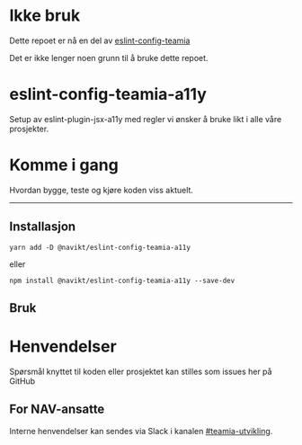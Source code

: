 # Ikke bruk
Dette repoet er nå en del av [eslint-config-teamia](https://github.com/navikt/eslint-config-teamia)

Det er ikke lenger noen grunn til å bruke dette repoet.

# eslint-config-teamia-a11y
Setup av eslint-plugin-jsx-a11y med regler vi ønsker å bruke likt i alle våre prosjekter.

# Komme i gang

Hvordan bygge, teste og kjøre koden viss aktuelt.

---

## Installasjon

`yarn add -D @navikt/eslint-config-teamia-a11y`

eller

`npm install @navikt/eslint-config-teamia-a11y --save-dev`

## Bruk

# Henvendelser

Spørsmål knyttet til koden eller prosjektet kan stilles som issues her på GitHub

## For NAV-ansatte

Interne henvendelser kan sendes via Slack i kanalen [#teamia-utvikling](https://nav-it.slack.com/archives/C016KJA7CFK).
